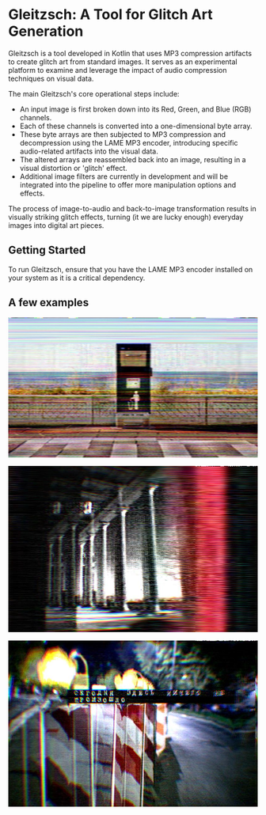 # Gleitzsch:  A Tool for Glitch Art Generation

Gleitzsch is a tool developed in Kotlin that uses MP3 compression artifacts to create glitch art from standard images.
It serves as an experimental platform to examine and leverage the impact of audio compression techniques on visual data.

The main Gleitzsch's core operational steps include:

- An input image is first broken down into its Red, Green, and Blue (RGB) channels.
- Each of these channels is converted into a one-dimensional byte array.
- These byte arrays are then subjected to MP3 compression and decompression using the LAME MP3 encoder, introducing specific audio-related artifacts into the visual data.
- The altered arrays are reassembled back into an image, resulting in a visual distortion or 'glitch' effect.
- Additional image filters are currently in development and will be integrated into the pipeline to offer more manipulation options and effects.

The process of image-to-audio and back-to-image transformation results in visually striking glitch effects,
 turning (it we are lucky enough) everyday images into digital art pieces.


## Getting Started

To run Gleitzsch, ensure that you have the LAME MP3 encoder installed on your system as it is a critical dependency.

## A few examples

![alt text](Examples/1.jpg "Example 1")

![alt text](Examples/2.jpg "Example 2")

![alt text](Examples/3.jpg "Example 3")